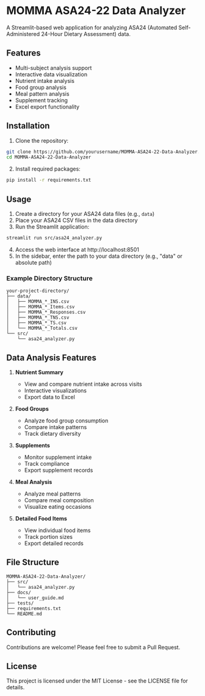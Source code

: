 # MOMMA ASA24-22 Data Analyzer

A Streamlit-based web application for analyzing ASA24 (Automated Self-Administered 24-Hour Dietary Assessment) data.

## Features

- Multi-subject analysis support
- Interactive data visualization
- Nutrient intake analysis
- Food group analysis
- Meal pattern analysis
- Supplement tracking
- Excel export functionality

## Installation

1. Clone the repository:
```bash
git clone https://github.com/yourusername/MOMMA-ASA24-22-Data-Analyzer.git
cd MOMMA-ASA24-22-Data-Analyzer
```

2. Install required packages:
```bash
pip install -r requirements.txt
```

## Usage

1. Create a directory for your ASA24 data files (e.g., `data`)
2. Place your ASA24 CSV files in the data directory
3. Run the Streamlit application:
```bash
streamlit run src/asa24_analyzer.py
```
4. Access the web interface at http://localhost:8501
5. In the sidebar, enter the path to your data directory (e.g., "data" or absolute path)

### Example Directory Structure
```
your-project-directory/
├── data/
│   ├── MOMMA_*_INS.csv
│   ├── MOMMA_*_Items.csv
│   ├── MOMMA_*_Responses.csv
│   ├── MOMMA_*_TNS.csv
│   ├── MOMMA_*_TS.csv
│   └── MOMMA_*_Totals.csv
└── src/
    └── asa24_analyzer.py
```

## Data Analysis Features

1. **Nutrient Summary**
   - View and compare nutrient intake across visits
   - Interactive visualizations
   - Export data to Excel

2. **Food Groups**
   - Analyze food group consumption
   - Compare intake patterns
   - Track dietary diversity

3. **Supplements**
   - Monitor supplement intake
   - Track compliance
   - Export supplement records

4. **Meal Analysis**
   - Analyze meal patterns
   - Compare meal composition
   - Visualize eating occasions

5. **Detailed Food Items**
   - View individual food items
   - Track portion sizes
   - Export detailed records

## File Structure

```
MOMMA-ASA24-22-Data-Analyzer/
├── src/
│   └── asa24_analyzer.py
├── docs/
│   └── user_guide.md
├── tests/
├── requirements.txt
└── README.md
```

## Contributing

Contributions are welcome! Please feel free to submit a Pull Request.

## License

This project is licensed under the MIT License - see the LICENSE file for details.